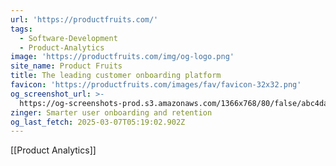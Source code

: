 ```yaml
---
url: 'https://productfruits.com/'
tags:
  - Software-Development
  - Product-Analytics
image: 'https://productfruits.com/img/og-logo.png'
site_name: Product Fruits
title: The leading customer onboarding platform
favicon: 'https://productfruits.com/images/fav/favicon-32x32.png'
og_screenshot_url: >-
  https://og-screenshots-prod.s3.amazonaws.com/1366x768/80/false/abc4daaa867585d47da64dba24cf4110364abf79f33eb19275afe0fb9fc37c06.jpeg
zinger: Smarter user onboarding and retention
og_last_fetch: 2025-03-07T05:19:02.902Z
---
```

[[Product Analytics]]
